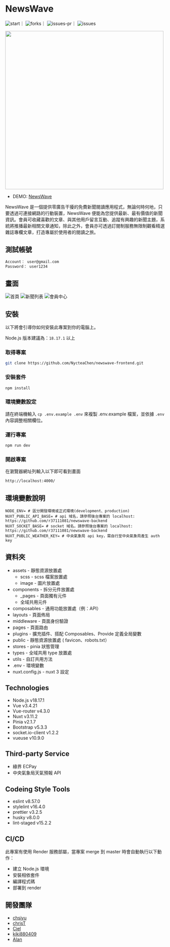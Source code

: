 # NewsWave

<!-- 底下標籤來源參考寫法可至：https://github.com/Envoy-VC/awesome-badges#github-stats -->

![start](https://img.shields.io/github/stars/r37111081/newswave-backend.svg)｜
![forks](https://img.shields.io/github/forks/r37111081/newswave-backend.svg)｜
![issues-pr](https://img.shields.io/github/issues-pr/r37111081/newswave-backend.svg)｜
![issues](https://img.shields.io/github/issues/r37111081/newswave-backend.svg)


<img width="500" src="https://i.imgur.com/4ARRsXj.jpeg" />

- DEMO: [NewsWave](https://newswave-92gm.onrender.com/)

NewsWave 是一個提供零廣告干擾的免費新聞閱讀應用程式，無論何時何地，只要透過可連接網路的行動裝置，NewsWave 便能為您提供最新、最有價值的新聞資訊。會員可收藏喜歡的文章、與其他用戶留言互動、追蹤有興趣的新聞主題，系統將推播最新相關文章通知，除此之外，會員亦可透過訂閱制服務無限制觀看精選雜誌專欄文章，打造專屬於使用者的閱讀之旅。

## 測試帳號

```bash
Account： user@gmail.com
Password： user1234
```

## 畫面

![首頁](https://i.imgur.com/YHTYhNt.png)
![新聞列表](https://i.imgur.com/X5SMoos.png)
![會員中心](https://i.imgur.com/AyebLWv.png)

## 安裝

以下將會引導你如何安裝此專案到你的電腦上。

Node.js 版本建議為：`18.17.1` 以上

### 取得專案

```bash
git clone https://github.com/NycteaChen/newswave-frontend.git
```

### 安裝套件

```bash
npm install
```

### 環境變數設定

請在終端機輸入 `cp .env.example .env` 來複製 .env.example 檔案，並依據 `.env` 內容調整相關欄位。

### 運行專案

```bash
npm run dev
```

### 開啟專案

在瀏覽器網址列輸入以下即可看到畫面

```bash
http://localhost:4000/
```

## 環境變數說明

```env
NODE_ENV= # 區分開發環境或正式環境(development、production)
NUXT_PUBLIC_API_BASE= # api 域名，請參照後台專案的 localhost: https://github.com/r37111081/newswave-backend
NUXT_SOCKET_BASE= # socket 域名，請參照後台專案的 localhost: https://github.com/r37111081/newswave-backend
NUXT_PUBLIC_WEATHER_KEY= # 中央氣象局 api key，需自行至中央氣象局產生 auth key
```

## 資料夾

- assets - 靜態資源放置處
  - scss - scss 檔案放置處
  - image - 圖片放置處
- components - 拆分元件放置處
  - _pages - 頁面獨有元件
  - 全域共用元件
- composables - 通用功能放置處（例：API）
- layouts - 頁面佈局
- middleware - 頁面身份驗證
- pages - 頁面路由
- plugins - 擴充插件、搭配 Composables、Provide 定義全局變數
- public - 靜態資源放置處 ( favicon、robots.txt）
- stores - pinia 狀態管理
- types - 全域共用 type 放置處
- utils - 自訂共用方法
- .env - 環境變數
- nuxt.config.js - nuxt 3 設定


## Technologies

- Node.js v18.17.1
- Vue v3.4.21
- Vue-router v4.3.0
- Nuxt v3.11.2
- Pinia v2.1.7
- Bootstrap v5.3.3
- socket.io-client v1.2.2
- vueuse v10.9.0


## Third-party Service

- 綠界 ECPay
- 中央氣象局天氣預報 API


## Codeing Style Tools

- eslint v8.57.0
- stylelint v16.4.0
- prettier v3.2.5
- husky v8.0.0
- lint-staged v15.2.2

## CI/CD

此專案有使用 Render 服務部屬，當專案 merge 到 master 時會自動執行以下動作：

- 建立 Node.js 環境
- 安裝相依套件
- 編譯程式碼
- 部署到 render

## 開發團隊

- [chsiyu](https://github.com/sihyun-user)
- [chrisT](https://github.com/r37111081)
- [Ciel](https://github.com/NycteaChen)
- [kiki880409](https://github.com/kiki880409)
- [Alan](https://github.com/LOOFOO)
